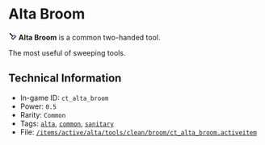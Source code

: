 # Alta Broom

<img src="https://raw.githubusercontent.com/Ceterai/Enternia/main/items/active/alta/tools/clean/broom/icon.png" alt="Alta Broom icon" loading="lazy" height=16px width="auto" /> **Alta Broom** is a common two-handed tool.

The most useful of sweeping tools.

## Technical Information

- In-game ID: `ct_alta_broom`
- Power: `0.5`
- Rarity: `Common`
- Tags: [`alta`](https://ceterai.github.io/MyEnternia/Wiki/Tags/Alta), [`common`](https://ceterai.github.io/MyEnternia/Wiki/Tags/Common), [`sanitary`](https://ceterai.github.io/MyEnternia/Wiki/Tags/Sanitary)
- File: [`/items/active/alta/tools/clean/broom/ct_alta_broom.activeitem`](https://github.com/Ceterai/Enternia/blob/main/items/active/alta/tools/clean/broom/ct_alta_broom.activeitem)
